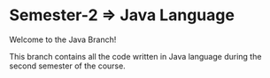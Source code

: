# Semester-2 => Java Language
Welcome to the Java Branch!

This branch contains all the code written in Java language during the second semester of the course.
